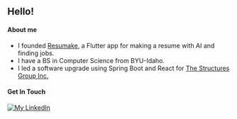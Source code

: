 ## Hello!

#### About me

- I founded [Resumake][4], a Flutter app for making a resume with AI and finding jobs.
- I have a BS in Computer Science from BYU-Idaho.
- I led a software upgrade using Spring Boot and React for [The Structures Group Inc.][1]

#### Get In Touch

[![My LinkedIn][2]][3] 


  [1]: https://structuresgroup.com/
  [2]: https://img.shields.io/badge/LinkedIn-0077B5?style=for-the-badge&logo=linkedin&logoColor=white
  [3]: https://www.linkedin.com/in/hunterswilhelm/
  [4]: https://resumakejobs.com/
